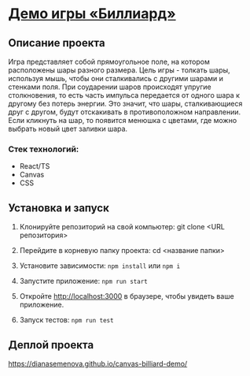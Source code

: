 # [Демо игры «Биллиард»](https://dianasemenova.github.io/canvas-billiard-demo/)

## Описание проекта

Игра представляет собой прямоугольное поле, на котором расположены шары разного размера. Цель игры - толкать шары, используя мышь, чтобы они сталкивались с другими шарами и стенками поля.
При соударении шаров происходят упругие столкновения, то есть часть импульса передается от одного шара к другому без потерь энергии. Это значит, что шары, сталкивающиеся друг с другом, будут отскакивать в противоположном направлении.
Если кликнуть на шар, то появится менюшка с цветами, где можно выбрать новый цвет заливки шара.

### Стек технологий:

- React/TS
- Canvas
- CSS

## Установка и запуск

1. Клонируйте репозиторий на свой компьютер:
   git clone <URL репозитория>
2. Перейдите в корневую папку проекта:
   cd <название папки>
3. Установите зависимости: `npm install` или `npm i`

4. Запустите приложение: `npm run start`

5. Откройте [http://localhost:3000](http://localhost:3000) в браузере, чтобы увидеть ваше приложение.

6. Запуск тестов: `npm run test`

## Деплой проекта

https://dianasemenova.github.io/canvas-billiard-demo/
